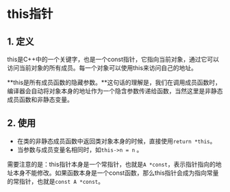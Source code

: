 # this指针

## 1. 定义
this是C++中的一个关键字，也是一个const指针，它指向当前对象，通过它可以访问当前对象的所有成员。每一个对象可以使用this来访问自己的地址。

**this是所有成员函数的隐藏参数。**这句话的理解是，我们在调用成员函数时，编译器会自动将对象本身的地址作为一个隐含参数传递给函数，当然这里是非静态成员函数和非静态变量。

## 2. 使用

- 在类的非静态成员函数中返回类对象本身的时候，直接使用`return *this`。
- 当参数与成员变量名相同时，如`this->n = n` 。

需要注意的是：this指针本身是一个常指针，也就是`A *const`，表示指针指向的地址本身不能修改。如果函数本身是一个const函数，那么this指针会成为指向常量的常指针，也就是`const A *const`。
